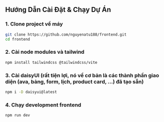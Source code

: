 ## Hướng Dẫn Cài Đặt & Chạy Dự Án

### 1. Clone project về máy
```bash
git clone https://github.com/nguyenatu188/frontend.git
cd frontend
```

### 2. Cài node modules và tailwind
```bash
npm install tailwindcss @tailwindcss/vite 
```

### 3. Cài daisyUI (rất tiện lợi, nó về cơ bản là các thành phần giao diện (ava, bảng, form, lịch, product card, ...) đã tạo sẵn)
```bash
npm i -D daisyui@latest
```

### 4. Chạy development frontend
```bash
npm run dev
```
